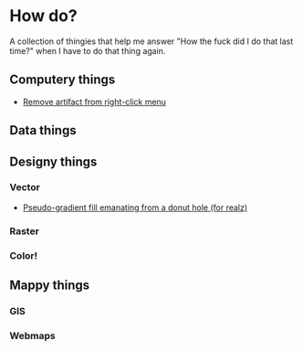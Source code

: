 # How do?

A collection of thingies that help me answer "How the fuck did I do that last time?" when I have to do that thing again.

## Computery things

- [Remove artifact from right-click menu](https://github.com/maptastik/how-do/blob/master/menu-artifact.md)

## Data things

## Designy things

### Vector

- [Pseudo-gradient fill emanating from a donut hole (for realz)](https://github.com/maptastik/how-do/blob/master/donut-pseudogradient.md)

### Raster

### Color!

## Mappy things

### GIS

### Webmaps




